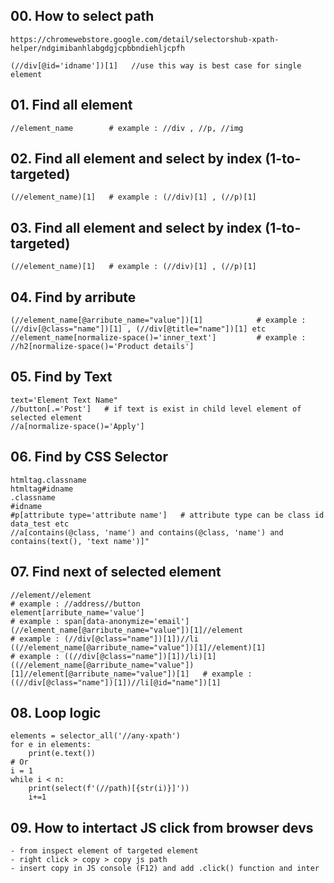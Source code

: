 ## 00. How to select path
```
https://chromewebstore.google.com/detail/selectorshub-xpath-helper/ndgimibanhlabgdgjcpbbndiehljcpfh
```
```
(//div[@id='idname'])[1]   //use this way is best case for single element
```
## 01. Find all element
```
//element_name        # example : //div , //p, //img
```
## 02. Find all element and select by index (1-to-targeted)
```
(//element_name)[1]   # example : (//div)[1] , (//p)[1]
```
## 03. Find all element and select by index (1-to-targeted)
```
(//element_name)[1]   # example : (//div)[1] , (//p)[1]
```
## 04. Find by arribute
```
(//element_name[@arribute_name="value"])[1]            # example : (//div[@class="name"])[1] , (//div[@title="name"])[1] etc
//element_name[normalize-space()='inner_text']         # example : //h2[normalize-space()='Product details']
```
## 05. Find by Text
```
text='Element Text Name"
//button[.='Post']   # if text is exist in child level element of selected element
//a[normalize-space()='Apply']
```
## 06. Find by CSS Selector
```
htmltag.classname
htmltag#idname
.classname
#idname
#p[attribute type='attribute name']   # attribute type can be class id data_test etc
//a[contains(@class, 'name') and contains(@class, 'name') and contains(text(), 'text name')]"
```
## 07. Find next of selected element
```
//element//element                                                                  # example : //address//button
element[arribute_name='value']                                                      # example : span[data-anonymize='email']
(//element_name[@arribute_name="value"])[1]//element                                # example : (//div[@class="name"])[1])//li
((//element_name[@arribute_name="value"])[1]//element)[1]                           # example : ((//div[@class="name"])[1])/li)[1]
((//element_name[@arribute_name="value"])[1]//element[@arribute_name="value"])[1]   # example : ((//div[@class="name"])[1])//li[@id="name"])[1]
```
## 08. Loop logic
```
elements = selector_all('//any-xpath')
for e in elements:
    print(e.text())
# Or
i = 1
while i < n:
    print(select(f'(//path)[{str(i)}]'))
    i+=1
```
## 09. How to intertact JS click from browser devs
```
- from inspect element of targeted element
- right click > copy > copy js path
- insert copy in JS console (F12) and add .click() function and inter
```
